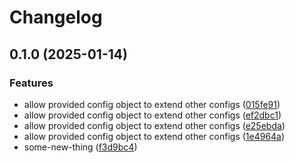 # Changelog

## 0.1.0 (2025-01-14)


### Features

* allow provided config object to extend other configs ([015fe91](https://github.com/destefanoadonis/poc-ml-mono/commit/015fe91afb86e906f6e5b44ac3c0710a0421430a))
* allow provided config object to extend other configs ([ef2dbc1](https://github.com/destefanoadonis/poc-ml-mono/commit/ef2dbc14b32290e222c3da402d656c71d7c33dc7))
* allow provided config object to extend other configs ([e25ebda](https://github.com/destefanoadonis/poc-ml-mono/commit/e25ebda5a5786dfd0de2d4faf01f40c567b7712e))
* allow provided config object to extend other configs ([1e4964a](https://github.com/destefanoadonis/poc-ml-mono/commit/1e4964a761e2763c1e2ae1b6915e1e0d09d74647))
* some-new-thing ([f3d9bc4](https://github.com/destefanoadonis/poc-ml-mono/commit/f3d9bc4c7df383ae374f875a00a42fc8f19d01c1))
